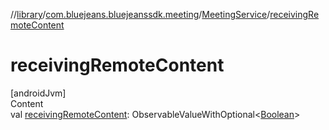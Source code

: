 //[library](../../../index.md)/[com.bluejeans.bluejeanssdk.meeting](../index.md)/[MeetingService](index.md)/[receivingRemoteContent](receiving-remote-content.md)



# receivingRemoteContent  
[androidJvm]  
Content  
val [receivingRemoteContent](receiving-remote-content.md): ObservableValueWithOptional<[Boolean](https://kotlinlang.org/api/latest/jvm/stdlib/kotlin/-boolean/index.html)>  



